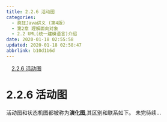 ```yaml
---
title: 2.2.6 活动图
categories: 
  - 疯狂Java讲义 (第4版)
  - 第2章 理解面向对象
  - 2.2 UML(统一建模语言)介绍
date: 2020-01-18 02:55:58
updated: 2020-01-18 02:58:47
abbrlink: b10d1b6d
---
```

<div id='my_toc'><a href="/JavaReadingNotes/b10d1b6d/#2-2-6-活动图" class="header_1">2.2.6 活动图</a>&nbsp;<br></div>
<style>.header_1{margin-left: 1em;}.header_2{margin-left: 2em;}.header_3{margin-left: 3em;}.header_4{margin-left: 4em;}.header_5{margin-left: 5em;}.header_6{margin-left: 6em;}</style>
<!--more-->
<script>if (navigator.platform.search('arm')==-1){document.getElementById('my_toc').style.display = 'none';}var e,p = document.getElementsByTagName('p');while (p.length>0) {e = p[0];e.parentElement.removeChild(e);}</script>

<!--end-->
# 2.2.6 活动图
活动图和状态机图都被称为**演化图**,其区别和联系如下。
未完待续...
